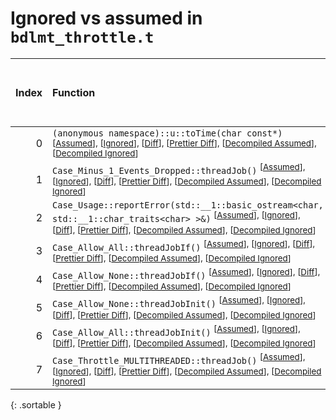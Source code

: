 # Ignored vs assumed in `bdlmt_throttle.t`

<script src="../sorttable.js"></script>

|   Index | Function                                                                                                                                                                                                                                                                                                   |   Difference in number of lines |   Function size difference in bytes |   Number of lines in assumed build | Number of bytes in assumed build   |   Number of lines in ignored build | Number of bytes in ignored build   |
|--------:|:-----------------------------------------------------------------------------------------------------------------------------------------------------------------------------------------------------------------------------------------------------------------------------------------------------------|--------------------------------:|------------------------------------:|-----------------------------------:|:-----------------------------------|-----------------------------------:|:-----------------------------------|
|       0 | `(anonymous namespace)::u::toTime(char const*)` <sup>\[[Assumed](0-assume)\], \[[Ignored](0-none)\], \[[Diff](0.diff.html)\], \[[Prettier Diff](0-diff.html)\], \[[Decompiled Assumed](0-assume-decompiled.txt)\], \[[Decompiled Ignored](0-none-decompiled.txt)\]                                         |                               1 |                                   0 |                                164 | 592                                |                                163 | 592                                |
|       1 | `Case_Minus_1_Events_Dropped::threadJob()` <sup>\[[Assumed](1-assume)\], \[[Ignored](1-none)\], \[[Diff](1.diff.html)\], \[[Prettier Diff](1-diff.html)\], \[[Decompiled Assumed](1-assume-decompiled.txt)\], \[[Decompiled Ignored](1-none-decompiled.txt)\]                                              |                              -6 |                                 -16 |                                 36 | 128                                |                                 42 | 144                                |
|       2 | `Case_Usage::reportError(std::__1::basic_ostream<char, std::__1::char_traits<char> >&)` <sup>\[[Assumed](2-assume)\], \[[Ignored](2-none)\], \[[Diff](2.diff.html)\], \[[Prettier Diff](2-diff.html)\], \[[Decompiled Assumed](2-assume-decompiled.txt)\], \[[Decompiled Ignored](2-none-decompiled.txt)\] |                              -6 |                                 -16 |                                 23 | 80                                 |                                 29 | 96                                 |
|       3 | `Case_Allow_All::threadJobIf()` <sup>\[[Assumed](3-assume)\], \[[Ignored](3-none)\], \[[Diff](3.diff.html)\], \[[Prettier Diff](3-diff.html)\], \[[Decompiled Assumed](3-assume-decompiled.txt)\], \[[Decompiled Ignored](3-none-decompiled.txt)\]                                                         |                              -8 |                                 -32 |                                 77 | 304                                |                                 85 | 336                                |
|       4 | `Case_Allow_None::threadJobIf()` <sup>\[[Assumed](4-assume)\], \[[Ignored](4-none)\], \[[Diff](4.diff.html)\], \[[Prettier Diff](4-diff.html)\], \[[Decompiled Assumed](4-assume-decompiled.txt)\], \[[Decompiled Ignored](4-none-decompiled.txt)\]                                                        |                              -8 |                                 -32 |                                 77 | 304                                |                                 85 | 336                                |
|       5 | `Case_Allow_None::threadJobInit()` <sup>\[[Assumed](5-assume)\], \[[Ignored](5-none)\], \[[Diff](5.diff.html)\], \[[Prettier Diff](5-diff.html)\], \[[Decompiled Assumed](5-assume-decompiled.txt)\], \[[Decompiled Ignored](5-none-decompiled.txt)\]                                                      |                             -35 |                                 -96 |                                146 | 608                                |                                181 | 704                                |
|       6 | `Case_Allow_All::threadJobInit()` <sup>\[[Assumed](6-assume)\], \[[Ignored](6-none)\], \[[Diff](6.diff.html)\], \[[Prettier Diff](6-diff.html)\], \[[Decompiled Assumed](6-assume-decompiled.txt)\], \[[Decompiled Ignored](6-none-decompiled.txt)\]                                                       |                             -37 |                                -112 |                                128 | 512                                |                                165 | 624                                |
|       7 | `Case_Throttle_MULTITHREADED::threadJob()` <sup>\[[Assumed](7-assume)\], \[[Ignored](7-none)\], \[[Diff](7.diff.html)\], \[[Prettier Diff](7-diff.html)\], \[[Decompiled Assumed](7-assume-decompiled.txt)\], \[[Decompiled Ignored](7-none-decompiled.txt)\]                                              |                             -48 |                                 -96 |                                309 | 1,312                              |                                357 | 1,408                              |
{: .sortable }
